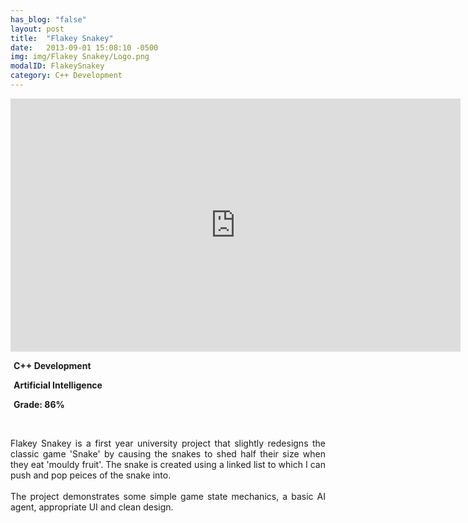 ```yaml
---
has_blog: "false"
layout: post
title:  "Flakey Snakey"
date:   2013-09-01 15:08:10 -0500
img: img/Flakey Snakey/Logo.png
modalID: FlakeySnakey
category: C++ Development
---
```

<iframe width="720" height="405" src="https://www.youtube.com/embed/s25iv246MA0?rel=0" frameborder="0" allowfullscreen></iframe>

<div>
	<p style="margin-left:5px; text-align:Left; font-weight:bold;">C++ Development</p>
	<p style="margin-left:5px; text-align:Left; font-weight:bold;">Artificial Intelligence</p>
	<p style="margin-left:5px; text-align:Left; font-weight:bold;">Grade: 86%</p>
</div>

<br />
<p style="text-align:Justify">Flakey Snakey is a first year university project that slightly redesigns the classic game 'Snake' by causing the snakes to shed half their size when they eat 'mouldy fruit'. The snake is created using a linked list to which I can push and pop peices of the snake into. <br /><br />The project demonstrates some simple game state mechanics, a basic AI agent, appropriate UI and clean design. </p>
